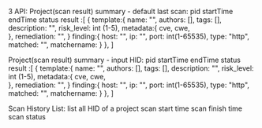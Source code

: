 3 API:
Project(scan result) summary - default last scan:
    pid
    startTime
    endTime
    status
    result :[
        {
            template:{
                name: "",
                authors: [],
                tags: [],
                description: "",
                risk_level: int (1-5),
                metadata:{
                    cve,
                    cwe,   
                },
                remediation: "",
            }
            finding:{
                host: "",
                ip: "",
                port: int(1-65535),
                type: "http",
                matched: "",
                matchername: 
            }
        },
    ]


Project(scan result) summary - input HID:
    pid
    startTime
    endTime
    status
    result :[
        {
            template:{
                name: "",
                authors: [],
                tags: [],
                description: "",
                risk_level: int (1-5),
                metadata:{
                    cve,
                    cwe,   
                },
                remediation: "",
            }
            finding:{
                host: "",
                ip: "",
                port: int(1-65535),
                type: "http",
                matched: "",
                matchername: 
            }
        },
    ]
    
Scan History List:
    list all HID of a project
    scan start time
    scan finish time
    scan status



